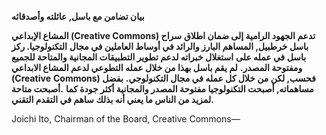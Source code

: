 **بيان تضامن مع باسل, عائلته وأصدقائه**

**المشاع الإبداعي (Creative Commons) تدعم الجهود الرامية إلى ضمان اطلاق**
**سراح باسل خرطبيل, المساهم البارز والرائد في أوساط العاملين في مجال**
**التكنولوجيا. ركز باسل في عمله على**
**استغلال خبراته لدعم تطوير التطبيقات المجانية والمتاحة للجميع ومفتوحة المصدر.**
**لم يقم باسل بهذا من خلال عمله التطوعي لدعم المشاع الابداعي (Creative**
**Commons) فحسب, لكن من خلال كل عمله في مجال التكنولوجي.**
**بفضل مساهماته, أصبحت التكنولوجيا مفتوحة المصدر والمجانية أكثر جودة كما**
**.أصبحت متاحة لمزيد من الناس ما يعني أنه بذلك ساهم في التقدم التقني.**

Joichi Ito, Chairman of the Board, Creative Commons—
